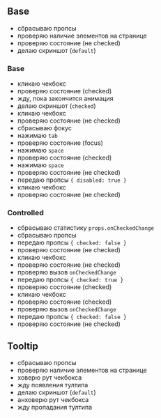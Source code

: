 ## Base

- сбрасываю пропсы
- проверяю наличие элементов на странице
- проверяю состояние (не checked)
- делаю скриншот (`default`)

### Base
- кликаю чекбокс
- проверяю состояние (checked)
- жду, пока закончится анимация
- делаю скриншот (`checked`)
- кликаю чекбокс
- проверяю состояние (не checked)
- сбрасываю фокус
- нажимаю `tab`
- проверяю состояние (focus)
- нажимаю `space`
- проверяю состояние (checked)
- нажимаю `space`
- проверяю состояние (не checked)
- передаю пропсы `{ disabled: true }`
- кликаю чекбокс
- проверяю состояние (не checked)

### Controlled

- сбрасываю статистику `props.onCheckedChange`
- сбрасываю пропсы
- передаю пропсы `{ checked: false }`
- проверяю состояние (не checked)
- кликаю чекбокс
- проверяю состояние (не checked)
- проверяю вызов `onCheckedChange`
- передаю пропсы `{ checked: true }`
- проверяю состояние (checked)
- кликаю чекбокс
- проверяю состояние (checked)
- проверяю вызов `onCheckedChange`
- передаю пропсы `{ checked: false }`
- проверяю состояние (не checked)

## Tooltip

- сбрасываю пропсы
- проверяю наличие элементов на странице
- ховерю рут чекбокса
- жду появления тултипа
- делаю скриншот (`default`)
- анховерю рут чекбокса
- жду пропадания тултипа